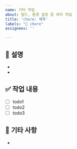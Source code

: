 ```yaml
---
name: 기타 작업
about: 빌드, 환경 설정 등 여러 작업
title: 'chore: 제목'
labels: "🧹 chore"
assignees: ''

---
```


## 📃 설명

- 
- 

## ✅ 작업 내용

- [ ] todo1
- [ ] todo2
- [ ] todo3

## 💬 기타 사항

-
